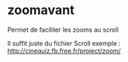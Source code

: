 # zoomavant
Permet de faciliter les zooms au scroll


Il suffit juste du fichier Scroll 
exemple :
http://cinequiz.fb.free.fr/project/zoom/
